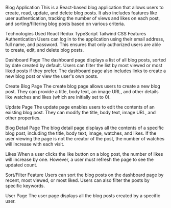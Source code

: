 Blog Application
This is a React-based blog application that allows users to create, read, update, and delete blog posts. It also includes features like user authentication, tracking the number of views and likes on each post, and sorting/filtering blog posts based on various criteria.

Technologies Used
React
Redux
TypeScript
Tailwind CSS
Features
Authentication
Users can log in to the application using their email address, full name, and password. This ensures that only authorized users are able to create, edit, and delete blog posts.

Dashboard Page
The dashboard page displays a list of all blog posts, sorted by date created by default. Users can filter the list by most viewed or most liked posts if they prefer. The dashboard page also includes links to create a new blog post or view the user's own posts.

Create Blog Page
The create blog page allows users to create a new blog post. They can provide a title, body text, an image URL, and other details like watches and likes (which are initially set to 0).

Update Page
The update page enables users to edit the contents of an existing blog post. They can modify the title, body text, image URL, and other properties.

Blog Detail Page
The blog detail page displays all the contents of a specific blog post, including the title, body text, image, watches, and likes. If the user viewing the page is not the creator of the post, the number of watches will increase with each visit.

Likes
When a user clicks the like button on a blog post, the number of likes will increase by one. However, a user must refresh the page to see the updated count.

Sort/Filter Feature
Users can sort the blog posts on the dashboard page by recent, most viewed, or most liked. Users can also filter the posts by specific keywords.

User Page
The user page displays all the blog posts created by a specific user.
